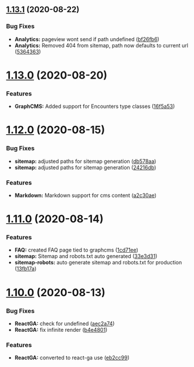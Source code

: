 ## [1.13.1](https://github.com/justin-elias/bckstudio-on-zeitnow/compare/v1.13.0...v1.13.1) (2020-08-22)


### Bug Fixes

* **Analytics:** pageview wont send if path undefined ([bf26fb6](https://github.com/justin-elias/bckstudio-on-zeitnow/commit/bf26fb6f4a21f5a82aac76cb377bc85313691b3a))
* **Analytics:** Removed 404 from sitemap, path now defaults to current url ([5364363](https://github.com/justin-elias/bckstudio-on-zeitnow/commit/536436394c7f2fcc4323ed2260d18622d1f97e80))



# [1.13.0](https://github.com/justin-elias/bckstudio-on-zeitnow/compare/v1.12.0...v1.13.0) (2020-08-20)


### Features

* **GraphCMS:** Added support for Encounters type classes ([16f5a53](https://github.com/justin-elias/bckstudio-on-zeitnow/commit/16f5a536885c4e319a23d811b4ef5c520e6430e5))



# [1.12.0](https://github.com/justin-elias/bckstudio-on-zeitnow/compare/v1.11.0...v1.12.0) (2020-08-15)


### Bug Fixes

* **sitemap:** adjusted paths for sitemap generation ([db578aa](https://github.com/justin-elias/bckstudio-on-zeitnow/commit/db578aa1d9816a27413a71d6cd77b91a3a7e2a37))
* **sitemap:** adjusted paths for sitemap generation ([24216db](https://github.com/justin-elias/bckstudio-on-zeitnow/commit/24216db401f5a3536235978a15f9f77cf31cce5f))


### Features

* **Markdown:** Markdown support for cms content ([a2c30ae](https://github.com/justin-elias/bckstudio-on-zeitnow/commit/a2c30ae6fff2d53c8db8b0f2207491d82f2758d4))



# [1.11.0](https://github.com/justin-elias/bckstudio-on-zeitnow/compare/v1.10.0...v1.11.0) (2020-08-14)


### Features

* **FAQ:** created FAQ page tied to graphcms ([1cd71ee](https://github.com/justin-elias/bckstudio-on-zeitnow/commit/1cd71ee9dd7818220a7fa903dec47900eaa9ec78))
* **sitemap:** Sitemap and robots.txt auto generated ([33e3d31](https://github.com/justin-elias/bckstudio-on-zeitnow/commit/33e3d31e76525f2215dc13a6a7208dd301ac9c7f))
* **sitemap-robots:** auto generate sitemap and robots.txt for production ([13fb17a](https://github.com/justin-elias/bckstudio-on-zeitnow/commit/13fb17a1d2ce19d360b40ec3a64c4d994b530fff))



# [1.10.0](https://github.com/justin-elias/bckstudio-on-zeitnow/compare/v1.9.1...v1.10.0) (2020-08-13)


### Bug Fixes

* **ReactGA:** check for undefined ([aec2a74](https://github.com/justin-elias/bckstudio-on-zeitnow/commit/aec2a7430636cffd1018f841702473ac702bf2ae))
* **ReactGA:** fix infinite render ([b4e4801](https://github.com/justin-elias/bckstudio-on-zeitnow/commit/b4e48016efb1eb484a792c9baa6014ece1bb4122))


### Features

* **ReactGA:** converted to react-ga use ([eb2cc99](https://github.com/justin-elias/bckstudio-on-zeitnow/commit/eb2cc995aa79c10cc10aa4b26289e324548db01b))




